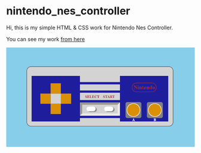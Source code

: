 # nintendo_nes_controller

Hi, this is my simple HTML & CSS work for Nintendo Nes Controller. 

You can see my work [from here](https://yusufgozukara.github.io/nintendo_nes_controller/)

![](https://github.com/yusufgozukara/nintendo_nes_controller/blob/master/nintendo_nes_controller.png?raw=true)
